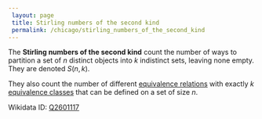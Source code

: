 ```yaml
---
 layout: page
 title: Stirling numbers of the second kind
 permalink: /chicago/stirling_numbers_of_the_second_kind
---
```

The **Stirling numbers of the second kind** count the number of ways to partition a set of $n$ distinct objects into $k$ indistinct sets, leaving none empty. They are denoted $S(n,k)$.

They also count the number of different [equivalence relations](https://mathgloss.github.io/MathGloss/equivalence_relation) with exactly $k$ [equivalence classes](https://mathgloss.github.io/MathGloss/equivalence_class) that can be defined on a set of size $n$. 

Wikidata ID: [Q2601117](https://www.wikidata.org/wiki/Q2601117)